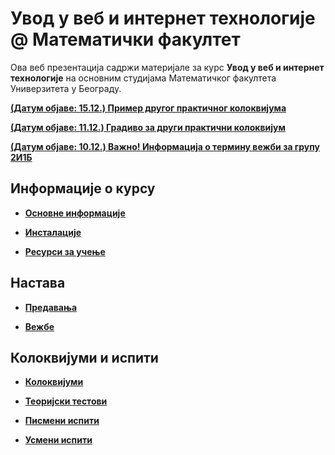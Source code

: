 # Увод у веб и интернет технологије @ Математички факултет

Ова веб презентација садржи материјале за курс **Увод у веб и интернет технологије** на основним студијама Математичког факултета Универзитета у Београду.

**[(Датум објаве: 15.12.) Пример другог практичног колоквијума](/kolokvijumi/zadaci/README.md)**

**[(Датум објаве: 11.12.) Градиво за други практични колоквијум](/kolokvijumi/info/README.md)**

**[(Датум објаве: 10.12.) Важно! Информација о термину вежби за групу 2И1Б](/vezbe/info/README.md)**

<!-- **[(Датум објаве: 29.11.) Резултати првог практичног колоквијума](/kolokvijumi/info/README.md)** -->

<!-- **[Важно! Резултати испита у року Септембар 1](/usmeni-ispiti/info/README.md)** -->

<!-- **[Важно! Резултати практичног испита у року Септембар 1](/pismeni-ispiti/info/README.md)** -->

## Информације о курсу

* **[Основне информације](/informacije/README.md)**

* **[Инсталације](/INSTALACIJE.md)**

* **[Ресурси за учење](/RESURSI-ZA-UCENJE.md)**

## Настава

* **[Предавања](/predavanja/README.md)**

* **[Вежбе](/vezbe/README.md)**

## Колоквијуми и испити

* **[Колоквијуми](/kolokvijumi/README.md)**

* **[Теоријски тестови](/teorijski-testovi/README.md)**

* **[Писмени испити](/pismeni-ispiti/README.md)**

* **[Усмени испити](/usmeni-ispiti/README.md)**